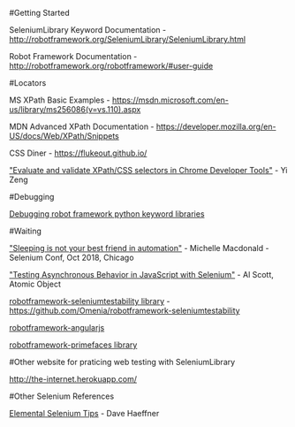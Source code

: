 #Getting Started

SeleniumLibrary Keyword Documentation - http://robotframework.org/SeleniumLibrary/SeleniumLibrary.html

Robot Framework Documentation - http://robotframework.org/robotframework/#user-guide

#Locators

MS XPath Basic Examples - https://msdn.microsoft.com/en-us/library/ms256086(v=vs.110).aspx

MDN Advanced XPath Documentation - https://developer.mozilla.org/en-US/docs/Web/XPath/Snippets

CSS Diner - https://flukeout.github.io/

["Evaluate and validate XPath/CSS selectors in Chrome Developer Tools"](https://yizeng.me/2014/03/23/evaluate-and-validate-xpath-css-selectors-in-chrome-developer-tools/) - Yi Zeng

#Debugging

[Debugging robot framework python keyword libraries](https://stackoverflow.com/questions/32980559/debugging-robot-framework-python-keyword-libraries)

#Waiting

["Sleeping is not your best friend in automation"](https://www.seleniumconf.us/talks#michelle-macdonald) - Michelle Macdonald - Selenium Conf, Oct 2018, Chicago

["Testing Asynchronous Behavior in JavaScript with Selenium"](https://spin.atomicobject.com/2015/05/12/testing-asynchronous-behavior-javascript-selenium/) - Al Scott, Atomic Object 

[robotframework-seleniumtestability library](https://github.com/Omenia/robotframework-seleniumtestability) - https://github.com/Omenia/robotframework-seleniumtestability

[robotframework-angularjs](https://github.com/Selenium2Library/robotframework-angularjs)

[robotframework-primefaces library](https://github.com/emanlove/robotframework-primefaces)

#Other website for praticing web testing with SeleniumLibrary

http://the-internet.herokuapp.com/

#Other Selenium References

[Elemental Selenium Tips](http://elementalselenium.com/tips) - Dave Haeffner